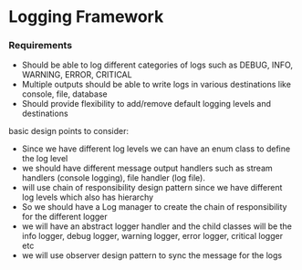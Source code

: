 <h1>Logging Framework</h1>
<h3>Requirements</h3>

<ul><li>Should be able to log different categories of logs such as DEBUG, INFO, WARNING, ERROR, CRITICAL</li>
<li>Multiple outputs should be able to write logs in various destinations like console, file, database</li>
<li>Should provide flexibility to add/remove default logging levels and destinations</li>
</ul>




basic design points to consider:
- Since we have different log levels we can have an enum class to define the log level 
- we should have different message output handlers such as stream handlers (console logging), file handler (log file).
- will use chain of responsibility design pattern since we have different log levels which also has hierarchy
- So we should have a Log manager to create the chain of responsibility for the different logger 
- we will have an abstract logger handler and the child classes will be the info logger, debug logger, warning logger, error logger, critical logger etc
- we will use observer design pattern to sync the message for the logs
